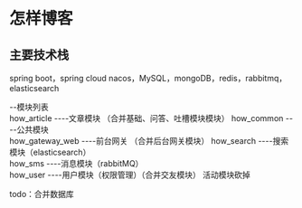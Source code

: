 # 怎样博客

## 主要技术栈
spring boot，spring cloud nacos，MySQL，mongoDB，redis，rabbitmq，elasticsearch

--模块列表  
how_article         ----文章模块  （合并基础、问答、吐槽模块模块）
how_common          ----公共模块  
how_gateway_web     ----前台网关  （合并后台网关模块）
how_search          ----搜索模块（elasticsearch）  
how_sms             ----消息模块（rabbitMQ）  
how_user            ----用户模块（权限管理）（合并交友模块）
活动模块砍掉

todo：合并数据库
